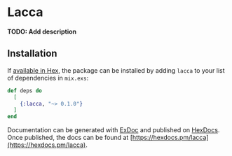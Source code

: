 # Lacca

**TODO: Add description**

## Installation

If [available in Hex](https://hex.pm/docs/publish), the package can be installed
by adding `lacca` to your list of dependencies in `mix.exs`:

```elixir
def deps do
  [
    {:lacca, "~> 0.1.0"}
  ]
end
```

Documentation can be generated with [ExDoc](https://github.com/elixir-lang/ex_doc)
and published on [HexDocs](https://hexdocs.pm). Once published, the docs can
be found at [https://hexdocs.pm/lacca](https://hexdocs.pm/lacca).

